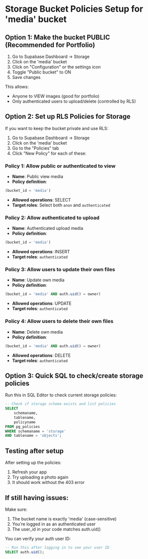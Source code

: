 # Storage Bucket Policies Setup for 'media' bucket

## Option 1: Make the bucket PUBLIC (Recommended for Portfolio)

1. Go to Supabase Dashboard → Storage
2. Click on the 'media' bucket
3. Click on "Configuration" or the settings icon
4. Toggle "Public bucket" to ON
5. Save changes

This allows:
- Anyone to VIEW images (good for portfolio)
- Only authenticated users to upload/delete (controlled by RLS)

## Option 2: Set up RLS Policies for Storage

If you want to keep the bucket private and use RLS:

1. Go to Supabase Dashboard → Storage
2. Click on the 'media' bucket
3. Go to the "Policies" tab
4. Click "New Policy" for each of these:

### Policy 1: Allow public or authenticated to view
- **Name**: Public view media
- **Policy definition**:
```sql
(bucket_id = 'media')
```
- **Allowed operations**: SELECT
- **Target roles**: Select both `anon` and `authenticated`

### Policy 2: Allow authenticated to upload
- **Name**: Authenticated upload media  
- **Policy definition**:
```sql
(bucket_id = 'media')
```
- **Allowed operations**: INSERT
- **Target roles**: `authenticated`

### Policy 3: Allow users to update their own files
- **Name**: Update own media
- **Policy definition**:
```sql
(bucket_id = 'media' AND auth.uid() = owner)
```
- **Allowed operations**: UPDATE
- **Target roles**: `authenticated`

### Policy 4: Allow users to delete their own files
- **Name**: Delete own media
- **Policy definition**:
```sql
(bucket_id = 'media' AND auth.uid() = owner)
```
- **Allowed operations**: DELETE
- **Target roles**: `authenticated`

## Option 3: Quick SQL to check/create storage policies

Run this in SQL Editor to check current storage policies:

```sql
-- Check if storage schema exists and list policies
SELECT 
    schemaname,
    tablename,
    policyname
FROM pg_policies
WHERE schemaname = 'storage'
AND tablename = 'objects';
```

## Testing after setup

After setting up the policies:
1. Refresh your app
2. Try uploading a photo again
3. It should work without the 403 error

## If still having issues:

Make sure:
1. The bucket name is exactly 'media' (case-sensitive)
2. You're logged in as an authenticated user
3. The user_id in your code matches auth.uid()

You can verify your auth user ID:
```sql
-- Run this after logging in to see your user ID
SELECT auth.uid();
```
